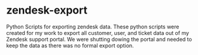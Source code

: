# zendesk-export
Python Scripts for exporting zendesk data.
These python scripts were created for my work to export all customer, user, and ticket data out of my Zendesk support portal. We were shutting dowing the portal and needed to keep the data as there was no formal export option.
